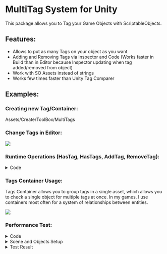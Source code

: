 # MultiTag System for Unity
This package allows you to Tag your Game Objects with ScriptableObjects.

## Features:
- Allows to put as many Tags on your object as you want
- Adding and Removing Tags via Inspector and Code (Works faster in Build than in Editor because Inspector updating when tag added/removed from object)
- Work with SO Assets instead of strings
- Works few times faster than Unity Tag Comparer

## Examples:

### Creating new Tag/Container:
Assets/Create/ToolBox/MultiTags

### Change Tags in Editor:
![](https://imgur.com/EPxkbza.png)

### Runtime Operations (HasTag, HasTags, AddTag, RemoveTag):
<details><summary>Code</summary>	
<p>
	
```csharp
public class Test : MonoBehaviour
{
	[SerializeField] private GameObject _enemy = null;
	[SerializeField] private Tag _zombieTag = null;
	[SerializeField] private TagsContainer _allEnemiesTags = null;
 
	private void Awake()
	{
		// Check for Tag
		if (_enemy.HasTag(_zombieTag))
		{
		
		}
		
		// Check for Multiple Tags
		if (_enemy.HasTags(_allEnemiesTags, allRequired: false))
		{
		
		}
		
		// Adding Tag
		_enemy.AddTag(_zombieTag);
		
		// Removing Tag
		_enemy.RemoveTag(_zombieTag);
	}
}
```	

</p>
</details>

### Tags Container Usage:
Tags Container allows you to group tags in a single asset, which allows you to check a single object for multiple tags at once. In my games, I use containers most often for a system of relationships between entities.

![](https://imgur.com/XTM5YOU.png)


### Performance Test:
<details><summary>Code</summary>
<p>

```csharp
using Sirenix.OdinInspector;
using System.Diagnostics;
using ToolBox.Tags;
using UnityEngine;

namespace ToolBox.Test
{
	[DefaultExecutionOrder(-100)]
	public class Tester : MonoBehaviour
	{
		[SerializeField] private Tag _myTag = null;
		[SerializeField] private string _unityTag = null;
		[SerializeField] private GameObject _object = null;

		private const int ITERATIONS = 100000;

		[Button]
		private void MyTagTest()
		{
			Stopwatch stopwatch = new Stopwatch();
			stopwatch.Start();

			for (int j = 0; j < ITERATIONS; j++)
			{
				_object.HasTag(_myTag);
			}

			stopwatch.Stop();
			UnityEngine.Debug.Log($"Scriptable Object Tag Comparer: {stopwatch.ElapsedMilliseconds} milliseconds");
		}

		[Button]
		private void UnityTagTest()
		{
			Stopwatch stopwatch = new Stopwatch();
			stopwatch.Start();

			for (int j = 0; j < ITERATIONS; j++)
			{
				_object.CompareTag(_unityTag);
			}

			stopwatch.Stop();
			UnityEngine.Debug.Log($"Unity Tag Comparer: {stopwatch.ElapsedMilliseconds} milliseconds");
		}
	}
}

```
</p>
</details>

<details><summary>Scene and Objects Setup</summary>	
<p>
	
![Scene Setup](https://imgur.com/IgSjjpz.png)

![A Object Setup](https://imgur.com/0kkITFa.png)

![B Object Setup](https://imgur.com/4DVS3XP.png)
</p>
</details>

<details><summary>Test Result</summary>	
<p>
	
![Result](https://imgur.com/c8rnKdo.png)

</p>
</details>





